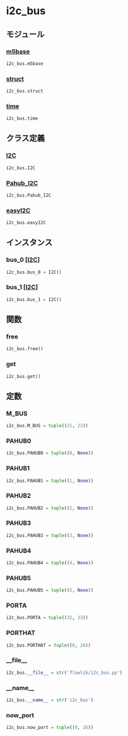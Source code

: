 # i2c_bus

## モジュール

### [m5base](../m5base/)
```python
i2c_bus.m5base
```

### [struct](../struct/)
```python
i2c_bus.struct
```

### [time](../time/)
```python
i2c_bus.time
```
## クラス定義
### [I2C](../../class/i2c_bus.I2C/)
```python
i2c_bus.I2C
```
### [Pahub\_I2C](../../class/i2c_bus.Pahub_I2C/)
```python
i2c_bus.Pahub_I2C
```
### [easyI2C](../../class/i2c_bus.easyI2C/)
```python
i2c_bus.easyI2C
```
## インスタンス
### bus\_0 [[I2C](../../class/i2c_bus.I2C/)]
```python
i2c_bus.bus_0 = I2C()
```
### bus\_1 [[I2C](../../class/i2c_bus.I2C/)]
```python
i2c_bus.bus_1 = I2C()
```
## 関数
### free
```python
i2c_bus.free()
```
### get
```python
i2c_bus.get()
```
## 定数
### M\_BUS
```python
i2c_bus.M_BUS = tuple((21, 22))
```
### PAHUB0
```python
i2c_bus.PAHUB0 = tuple((0, None))
```
### PAHUB1
```python
i2c_bus.PAHUB1 = tuple((1, None))
```
### PAHUB2
```python
i2c_bus.PAHUB2 = tuple((2, None))
```
### PAHUB3
```python
i2c_bus.PAHUB3 = tuple((3, None))
```
### PAHUB4
```python
i2c_bus.PAHUB4 = tuple((4, None))
```
### PAHUB5
```python
i2c_bus.PAHUB5 = tuple((5, None))
```
### PORTA
```python
i2c_bus.PORTA = tuple((32, 33))
```
### PORTHAT
```python
i2c_bus.PORTHAT = tuple((0, 26))
```
### \_\_file\_\_
```python
i2c_bus.__file__ = str('flowlib/i2c_bus.py')
```
### \_\_name\_\_
```python
i2c_bus.__name__ = str('i2c_bus')
```
### now\_port
```python
i2c_bus.now_port = tuple((0, 26))
```
